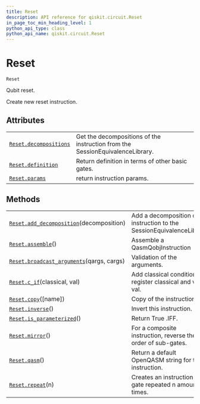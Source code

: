 ```yaml
---
title: Reset
description: API reference for qiskit.circuit.Reset
in_page_toc_min_heading_level: 1
python_api_type: class
python_api_name: qiskit.circuit.Reset
---
```


# Reset

<span id="qiskit.circuit.Reset" />

`Reset`

Qubit reset.

Create new reset instruction.

## Attributes

|                                                                                                     |                                                                               |
| --------------------------------------------------------------------------------------------------- | ----------------------------------------------------------------------------- |
| [`Reset.decompositions`](qiskit.circuit.Reset.decompositions "qiskit.circuit.Reset.decompositions") | Get the decompositions of the instruction from the SessionEquivalenceLibrary. |
| [`Reset.definition`](qiskit.circuit.Reset.definition "qiskit.circuit.Reset.definition")             | Return definition in terms of other basic gates.                              |
| [`Reset.params`](qiskit.circuit.Reset.params "qiskit.circuit.Reset.params")                         | return instruction params.                                                    |

## Methods

|                                                                                                                                  |                                                                          |
| -------------------------------------------------------------------------------------------------------------------------------- | ------------------------------------------------------------------------ |
| [`Reset.add_decomposition`](qiskit.circuit.Reset.add_decomposition "qiskit.circuit.Reset.add_decomposition")(decomposition)      | Add a decomposition of the instruction to the SessionEquivalenceLibrary. |
| [`Reset.assemble`](qiskit.circuit.Reset.assemble "qiskit.circuit.Reset.assemble")()                                              | Assemble a QasmQobjInstruction                                           |
| [`Reset.broadcast_arguments`](qiskit.circuit.Reset.broadcast_arguments "qiskit.circuit.Reset.broadcast_arguments")(qargs, cargs) | Validation of the arguments.                                             |
| [`Reset.c_if`](qiskit.circuit.Reset.c_if "qiskit.circuit.Reset.c_if")(classical, val)                                            | Add classical condition on register classical and value val.             |
| [`Reset.copy`](qiskit.circuit.Reset.copy "qiskit.circuit.Reset.copy")(\[name])                                                   | Copy of the instruction.                                                 |
| [`Reset.inverse`](qiskit.circuit.Reset.inverse "qiskit.circuit.Reset.inverse")()                                                 | Invert this instruction.                                                 |
| [`Reset.is_parameterized`](qiskit.circuit.Reset.is_parameterized "qiskit.circuit.Reset.is_parameterized")()                      | Return True .IFF.                                                        |
| [`Reset.mirror`](qiskit.circuit.Reset.mirror "qiskit.circuit.Reset.mirror")()                                                    | For a composite instruction, reverse the order of sub-gates.             |
| [`Reset.qasm`](qiskit.circuit.Reset.qasm "qiskit.circuit.Reset.qasm")()                                                          | Return a default OpenQASM string for the instruction.                    |
| [`Reset.repeat`](qiskit.circuit.Reset.repeat "qiskit.circuit.Reset.repeat")(n)                                                   | Creates an instruction with gate repeated n amount of times.             |

